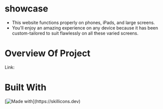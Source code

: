 # showcase

* This website functions properly on phones, iPads, and large screens.
* You'll enjoy an amazing experience on any device because it has been custom-tailored to suit flawlessly on all these varied screens.


# Overview Of Project
Link: 

# Built With
[![Made with](https://skillicons.dev/icons?i=js,scss,html,css,react,)](https://skillicons.dev)
